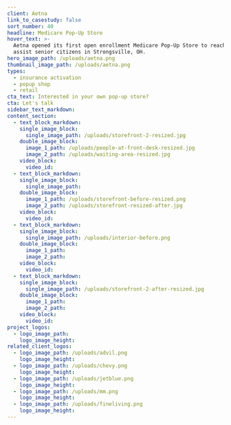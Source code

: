 ```yaml
---
client: Aetna
link_to_casestudy: false
sort_number: 40
headline: Medicare Pop-Up Store
hover_text: >-
  Aetna opened its first open enrollment Medicare Pop-Up Store to reach and
  assist senior citizens in Strongsville, OH.
hero_image_path: /uploads/aetna.png
thumbnail_image_path: /uploads/aetna.png
types:
  - insurance activation
  - popup shop
  - retail
cta_text: Interested in your own pop-up store?
cta: Let's talk
sidebar_text_markdown:
content_section:
  - text_block_markdown:
    single_image_block:
      single_image_path: /uploads/storefront-2-resized.jpg
    double_image_block:
      image_1_path: /uploads/people-at-front-desk-resized.jpg
      image_2_path: /uploads/waiting-area-resized.jpg
    video_block:
      video_id:
  - text_block_markdown:
    single_image_block:
      single_image_path:
    double_image_block:
      image_1_path: /uploads/storefront-before-resized.png
      image_2_path: /uploads/storefront-resized-after.jpg
    video_block:
      video_id:
  - text_block_markdown:
    single_image_block:
      single_image_path: /uploads/interior-before.png
    double_image_block:
      image_1_path:
      image_2_path:
    video_block:
      video_id:
  - text_block_markdown:
    single_image_block:
      single_image_path: /uploads/storefront-2-after-resized.jpg
    double_image_block:
      image_1_path:
      image_2_path:
    video_block:
      video_id:
project_logos:
  - logo_image_path:
    logo_image_height:
related_client_logos:
  - logo_image_path: /uploads/advil.png
    logo_image_height:
  - logo_image_path: /uploads/chevy.png
    logo_image_height:
  - logo_image_path: /uploads/jetblue.png
    logo_image_height:
  - logo_image_path: /uploads/mm.png
    logo_image_height:
  - logo_image_path: /uploads/fineliving.png
    logo_image_height:
---
```

